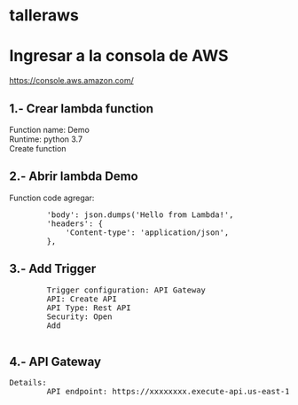 # talleraws
# Ingresar a la consola de AWS 
https://console.aws.amazon.com/

## 1.- Crear lambda function
Function name: Demo<br>
Runtime: python 3.7<br> 
Create function<br>
## 2.- Abrir lambda Demo
Function code agregar:<br>
<pre>
        'body': json.dumps('Hello from Lambda!',
        'headers': {
            'Content-type': 'application/json',
        },
</pre>
## 3.- Add Trigger
<pre>
        Trigger configuration: API Gateway
        API: Create API
        API Type: Rest API
        Security: Open
        Add
        
</pre>

## 4.- API Gateway
<pre>
Details:
        API endpoint: https://xxxxxxxx.execute-api.us-east-1.amazonaws.com/default/Demo   <-- (Click)
</pre>


